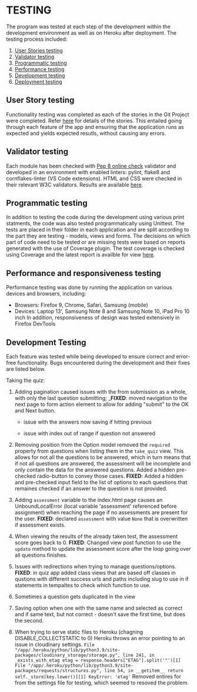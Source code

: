 # TESTING
The program was tested at each step of the development within the development environment as well as on Heroku after deployment. The testing process included:
1. [User Stories testing](#user-stories-testing)
2. [Validator testing](#validator-testing)
2. [Programmatic testing](#programmatic-testing)
3. [Performance testing](#performance-testing)
4. [Development testing](#bugs-and-fixes)
5. [Deployment testing](#deployement-testing)

## <a name="user-stories-testing"></a>User Story testing
Functionality testing was completed as each of the stories in the Git Project were completed. Refer [here]() for details of the stories.
This entailed going through each feature of the app and ensuring that the application runs as expected and yields expected resutls, without causing any errors.

## <a name="validator-testing"></a>Validator testing 
Each module has been checked with [Pep 8 online check](http://pep8online.com/) validator and developed in an environment with enabled linters: pylint, flake8 and cornflakes-linter (VS Code extensions).
HTML and CSS were checked in their relevant W3C validators. Results are available [here]().

## <a name="programmatic-testing"></a>Programmatic testing 
In addition to testing the code during the development using various print statments, the code was also tested programmatically using Unittest.
The tests are placed in their folder in each application and are split according to the part they are testing - models, views and forms. The decisions on which part of code need to be tested or are missing tests were based on reports generated with the use of Coverage plugin.
The test coverage is checked using Coverage and the latest report is availble for view [here]().

## <a name="performance-testing"></a>Performance and responsiveness testing
Performance testing was done by running the application on various devices and browsers, including:
- Browsers: Firefox 9, Chrome, Safari, Samsung (mobile)
- Devices: Laptop 13', Samsung Note 8 and Samsung Note 10, iPad Pro 10 inch
In addition, responsiveness of design was tested extensively in Firefox DevTools


## <a name="bugs-and-fixes"></a>Development Testing
Each feature was tested while being developed to ensure correct and error-free functionality.
Bugs encountered during the development and their fixes are listed below.

Taking the quiz:

1. Adding pagination caused issues with the from submission as a whole, with only the last question submitting; 
___FIXED__: moved navigation to the next page to form action element to allow for adding "submit" to the OK and Next button.
    - issue with the answers now saving if hitting previous


    - issue with index out of range if question not answered

2. Removing position from the Option model removed the `required` property from questions when listing them in the `take_quiz` view. This allows for not all the questions to be answered, which in turn means that if not all questions are answered, the assessment will be incomplete and only contain the data for the answered questions. 
Added a hidden pre-checked radio-button to convey those cases.
__FIXED__: Added a hidden and pre-checked input field to the list of options to each questions that remaines checked if an answer to the question is not provided.

3. Adding `assessment` variable to the index.html page causes an UnboundLocalError (local variable 'assessment' referenced before assignment) when reaching the page if no assessments are present for the user.
__FIXED__: declared `assessment` with value `None` that is overwritten if assessment exists.

4. When viewing the results of the already taken test, the assessment score goes back to 0. 
__FIXED__: Changed view post function to use the `update` method to update the assessment score after the loop going over all questions finishes. 

5. Issues with redirections when trying to manage questions/options. 
__FIXED__: in quiz app added class views that are based off classes in qustions with different success urls and paths including slug to use in if statements in tempaltes to check which function to use.

6. Sometimes a question gets duplicated in the view

7. Saving option when one with the same name and selected as correct and if same text, but not correct - doesn't save the first time, but does the second. 

8. When trying to serve static files to Heroku (chagning DISABLE_COLLECTSTATIC to 0) Heroku throws an error pointing to an issue in cloudinary settings.  `File "/app/.heroku/python/lib/python3.9/site-packages/cloudinary_storage/storage.py", line 241, in _exists_with_etag
           etag = response.headers["ETAG"].split('"')[1]
         File "/app/.heroku/python/lib/python3.9/site-packages/requests/structures.py", line 54, in __getitem__
           return self._store[key.lower()][1]
       KeyError: 'etag'`
Removed entires for   from the settings file for testing, which seemed to resoved the problem.